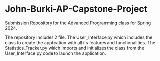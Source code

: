# John-Burki-AP-Capstone-Project

Submission Repository for the Advanced Programming class for Spring 2024. 

The repository includes 2 file. 
The User_Interface.py which includes the class to create the application with all 
its features and functionalities.
The Statistics_Tracker.py which imports and initializes the class from 
the User_Interface.py code to launch the application. 
